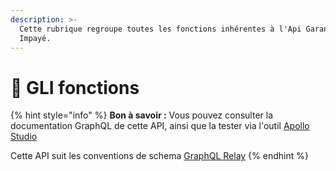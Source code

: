 ```yaml
---
description: >-
  Cette rubrique regroupe toutes les fonctions inhérentes à l'Api Garantie Loyer
  Impayé.
---
```


# 🔧 GLI fonctions

{% hint style="info" %}
**Bon à savoir :** Vous pouvez consulter la documentation GraphQL de cette API, ainsi que la tester via l'outil [Apollo Studio](https://studio.apollographql.com/public/Cautioneo-API/explorer?variant=staging)

Cette API suit les conventions de schema [GraphQL Relay](https://relay.dev/)
{% endhint %}

